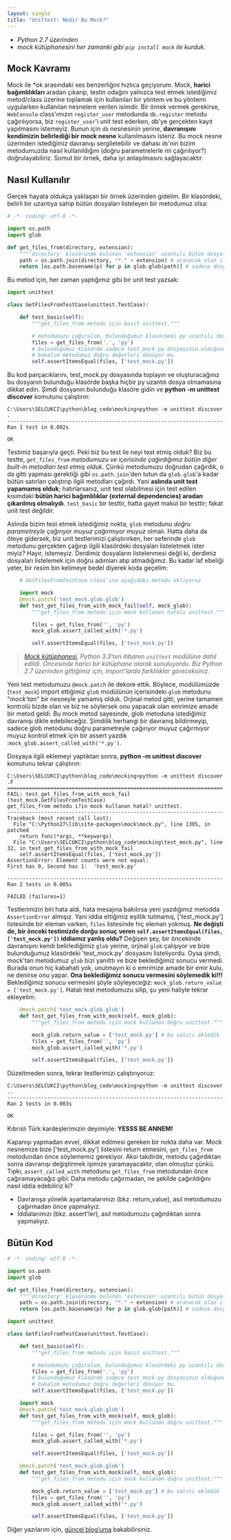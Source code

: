 ```yaml
---
layout: single
title: "Unittest: Nedir Bu Mock?"
---
```

* *Python 2.7 üzerinden*  
* *mock kütüphanesini her zamanki gibi `pip install mock` ile kurduk.*


Mock Kavramı
------------

Mock ile *ok arasındaki ses benzerliğini hızlıca geçiyorum.
Mock, **harici bağımlılıkları** aradan çıkarıp, testin odağını yalnızca test etmek istediğimiz metod/class üzerine toplamak için kullanılan bir yöntem ve bu yöntemi uygularken kullanılan nesnelere verilen isimdir.
Bir örnek vermek gerekirse, `WebConsole` class'ımızın `register_user` metodunda `db.register` metodu çağırılıyorsa, biz `register_user`'i unit test ederken, db'ye gerçekten kayıt yapılmasını istemeyiz.
Bunun için `db` nesnesinin yerine, **davranışını kendimizin belirlediği bir mock nesne** kullanılmasını isteriz.
Bu mock nesne üzerinden istediğimiz davranışı sergiletebilir ve dahası `db`'nin bizim metodumuzda nasıl kullanıldığını (doğru parametrelerle mi çağırılıyor?) doğrulayabiliriz.
Somut bir örnek, daha iyi anlaşılmasını sağlayacaktır.

Nasıl Kullanılır
----------------

Gerçek hayata oldukça yaklaşan bir örnek üzerinden gidelim.
Bir klasördeki, belirli bir uzantıya sahip bütün dosyaları listeleyen bir metodumuz olsa:

```python
# -*- coding: utf-8 -*-

import os.path
import glob

def get_files_from(directory, extension):
    """'directory' klasöründe bulunan 'extension' uzantılı bütün dosyaları liste olarak döner."""
    path = os.path.join(directory, "*." + extension) # aranacak olan ifadeyi hazırlar
    return [os.path.basename(p) for p in glob.glob(path)] # sadece dosya ismini almak için => basename
```

Bu metod için, her zaman yaptığımız gibi bir unit test yazsak:

```python
import unittest

class GetFilesFromTestCase(unittest.TestCase):

    def test_basic(self):
        """get_files_from metodu için basit unittest."""

        # metodumuzu çağıralım, bulunduğumuz klasördeki py uzantılı dosyaları istiyoruz.
        files = get_files_from('.', 'py')
        # bulunduğumuz klasörde sadece test_mock.py dosyasının olduğunu biz biliyoruz,
        # bakalım metodumuz doğru değerleri dönüyor mu.
        self.assertItemsEqual(files, ['test_mock.py'])
```

Bu kod parçacıklarını, test_mock.py dosyasında toplayın ve oluşturacağınız bu dosyanın bulunduğu klasörde başka hiçbir py uzantılı dosya olmamasına dikkat edin.
Şimdi dosyanın bulunduğu klasöre gidin ve **python -m unittest discover** komutunu çalıştırın:

```
C:\Users\SELCUKCI\python\blog_code\mocking>python -m unittest discover
.
----------------------------------------------------------------------
Ran 1 test in 0.002s

OK
```

Testimiz başarıyla geçti.
Peki biz bu test ile neyi test etmiş olduk?
Biz bu testte, *`get_files_from` metodumuzu ve içerisinde çağırdığımız bütün diğer built-in metodları test etmiş olduk*.
Çünkü metodumuzu doğrudan çağırdık, o da gitti yapması gerektiği gibi `os.path.join`'den tutun da `glob.glob`'a kadar bütün satırları çalıştırıp ilgili metodları çağırdı.
Yani **aslında unit test yapamamış olduk**; hatırlarsanız, unit test olabilmesi için test edilen kısımdaki **bütün harici bağımlılıklar (external dependencies) aradan çıkarılmış olmalıydı**.
`test_basic` bir testtir, hatta gayet makul bir testtir; fakat unit test değildir.

Aslında bizim test etmek istediğimiz nokta, `glob` metodunu *doğru parametreyle çağırıyor muyuz çağırmıyor muyuz* olmalı.
Hatta daha da öteye gidersek, biz unit testlerimizi çalıştırırken, her seferinde `glob` metodunu gerçekten çağırıp ilgili klasördeki dosyaları listeletmek ister miyiz?
Hayır, istemeyiz. Derdimiz dosyaların listelenmesi değil ki, derdimiz dosyaları listelemek için doğru adımları atıp atmadığımız.
Bu kadar laf ebeliği yeter, bir resim bin kelimeye bedel diyerek koda geçelim:


```python
    # GetFilesFromTestCase class'ına aşağıdaki metodu ekliyoruz

    import mock
    @mock.patch('test_mock.glob.glob')
    def test_get_files_from_with_mock_fail(self, mock_glob):
        """get_files_from metodu için mock kullanan hatalı unittest."""

        files = get_files_from('', 'py')
        mock_glob.assert_called_with('*.py')

        self.assertItemsEqual(files, ['test_mock.py'])
```

>*[Mock kütüphanesi](https://docs.python.org/dev/library/unittest.mock.html), Python 3.3'ten itibaren `unittest` modülüne dahil edildi. Öncesinde harici bir kütüphane olarak sunuluyordu. Biz Python 2.7 üzerinden gittiğimiz için, import'larda farklılıklar göreceksiniz.*

Yeni test metodumuzu `@mock.patch` ile dekore ettik.
Böylece, modülümüzde (`test_mock`) import ettiğimiz `glob` modülünün içerisindeki `glob` metodunu "*mock'tan*" bir nesneyle yamamış olduk.
Orjinal metod gitti, yerine tamamen kontrolü bizde olan ve biz ne söylersek onu yapacak olan emrimize amade bir metod geldi.
Bu mock metod sayesinde, glob metoduna istediğimiz davranışı dikte edebileceğiz.
Şimdilik herhangi bir davranış bildirmeyip, sadece glob metodunu doğru parametreyle çağırıyor muyuz çağırmıyor muyuz kontrol etmek için bir assert yazdık :`mock_glob.assert_called_with('*.py')`.

Dosyaya ilgili eklemeyi yaptıktan sonra, **python -m unittest discover** komutunu tekrar çalıştırın:

```
C:\Users\SELCUKCI\python\blog_code\mocking>python -m unittest discover
.F
======================================================================
FAIL: test_get_files_from_with_mock_fail (test_mock.GetFilesFromTestCase)
get_files_from metodu i?in mock kullanan hatal² unittest.
----------------------------------------------------------------------
Traceback (most recent call last):
  File "C:\Python27\lib\site-packages\mock\mock.py", line 1305, in patched
    return func(*args, **keywargs)
  File "C:\Users\SELCUKCI\python\blog_code\mocking\test_mock.py", line 32, in test_get_files_from_with_mock_fail
    self.assertItemsEqual(files, ['test_mock.py'])
AssertionError: Element counts were not equal:
First has 0, Second has 1:  'test_mock.py'

----------------------------------------------------------------------
Ran 2 tests in 0.005s

FAILED (failures=1)
```

Testlerimizin biri hata aldı, hata mesajına bakılırsa yeni yazdığımız metodda `AssertionError` almışız.
Yani iddia ettiğimiz eşitlik tutmamış, ['test_mock.py'] listesinde bir eleman varken, `files` listesinde hiç eleman yokmuş.
**Ne değişti de, bir önceki testimizde dorğu sonuç veren `self.assertItemsEqual(files, ['test_mock.py'])` iddiamız yanlış oldu?**
Değişen şey, bir öncekinde davranışını kendi belirlediğimiz `glob` yerine, orjinal `glob` çalışıyor ve bize bulunduğumuz klasördeki 'test_mock.py' dosyasını listeliyordu.
Oysa şimdi, mock'tan metodumuz `glob` bizi yanılttı ve bize beklediğimiz sonucu vermedi.
Burada onun hiç kabahati yok, unutmayın ki o emrimize amade bir emir kulu, ne denirse onu yapar.
**Ona beklediğimiz sonucu vermesini söylemedik ki!!!**
Beklediğimiz sonucu vermesini şöyle söyleyeceğiz: `mock_glob.return_value = ['test_mock.py']`. Hatalı test metodumuzu silip, şu yeni haliyle tekrar ekleyelim:

```python
    @mock.patch('test_mock.glob.glob')
    def test_get_files_from_with_mock(self, mock_glob):
        """get_files_from metodu için mock kullanan doğru unittest."""

        mock_glob.return_value = ['test_mock.py'] # bu satırı ekledik
        files = get_files_from('', 'py')
        mock_glob.assert_called_with('*.py')

        self.assertItemsEqual(files, ['test_mock.py'])
```

Düzeltmeden sonra, tekrar testlerimizi çalıştırıyoruz:

```
C:\Users\SELCUKCI\python\blog_code\mocking>python -m unittest discover
..
----------------------------------------------------------------------
Ran 2 tests in 0.003s

OK
```

Kıbrıslı Türk kardeşlerimizin deyimiyle: **YESSS BE ANNEM!**

Kapanışı yapmadan evvel, dikkat edilmesi gereken bir nokta daha var.
Mock nesnemize bize ['test_mock.py'] listesini return etmesini, `get_files_from` metodundan önce söylememiz gerekiyor.
Aksi takdirde, metodu çağırdıktan sonra davranışı değiştirmek işimize yaramayacaktır, olan olmuştur çünkü.
Tıpkı, `assert_called_with` metodunu `get_files_from` metodundan önce çağıramayacağız gibi: Daha metodu çağırmadan, ne şekilde çağırıldığını nasıl iddia edebiliriz ki?

* Davranışa yönelik ayarlamalarımızı (bkz. return_value), asıl metodumuzu çağırmadan önce yapmalıyız.
* İddialarımızı (bkz. assert'ler), asıl metodumuzu çağırdıktan sonra yapmalıyız.

Bütün Kod
---------
```python
# -*- coding: utf-8 -*-

import os.path
import glob

def get_files_from(directory, extension):
    """'directory' klasöründe bulunan 'extension' uzantılı bütün dosyaları liste olarak döner."""
    path = os.path.join(directory, "*." + extension) # aranacak olan ifadeyi hazırlar
    return [os.path.basename(p) for p in glob.glob(path)] # sadece dosya ismini almak için => basename

import unittest

class GetFilesFromTestCase(unittest.TestCase):

    def test_basic(self):
        """get_files_from metodu için basit unittest."""

        # metodumuzu çağıralım, bulunduğumuz klasördeki py uzantılı dosyaları istiyoruz.
        files = get_files_from('.', 'py')
        # bulunduğumuz klasörde sadece test_mock.py dosyasının olduğunu biz biliyoruz,
        # bakalım metodumuz doğru değerleri dönüyor mu.
        self.assertItemsEqual(files, ['test_mock.py'])

    import mock
    @mock.patch('test_mock.glob.glob')
    def test_get_files_from_with_mock(self, mock_glob):
        """get_files_from metodu için mock kullanan doğru unittest."""

        files = get_files_from('', 'py')
        mock_glob.assert_called_with('*.py')

        self.assertItemsEqual(files, ['test_mock.py'])

    @mock.patch('test_mock.glob.glob')
    def test_get_files_from_with_mock(self, mock_glob):
        """get_files_from metodu için mock kullanan doğru unittest."""

        mock_glob.return_value = ['test_mock.py'] # bu satırı ekledik
        files = get_files_from('', 'py')
        mock_glob.assert_called_with('*.py')

        self.assertItemsEqual(files, ['test_mock.py'])
```

Diğer yazılarım için, [güncel blog’uma](https://blog.selcukcihan.com/) bakabilirsiniz.
